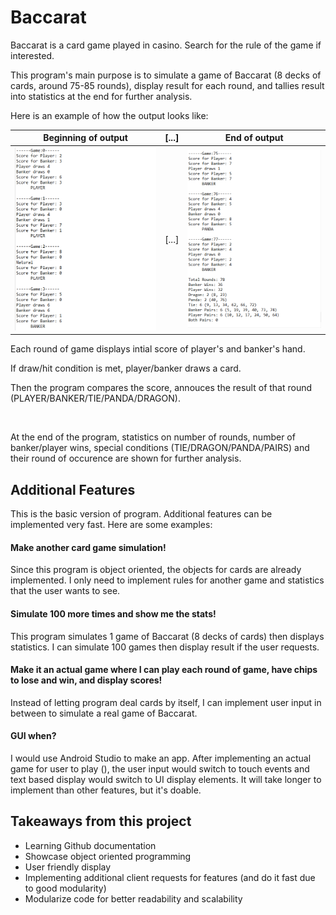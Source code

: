 # Baccarat

Baccarat is a card game played in casino. Search for the rule of the game if interested.

This program's main purpose is to simulate a game of Baccarat (8 decks of cards, around 75-85 rounds), display result for each round, 
and tallies result into statistics at the end for further analysis. 

Here is an example of how the output looks like:

Beginning of output | [...] | End of output
------------------- | ----- | -------------
<img src="img/output1.PNG" width="398"> | [...] | <img src="img/output2.PNG" width="398">

Each round of game displays intial score of player's and banker's hand.

If draw/hit condition is met, player/banker draws a card.

Then the program compares the score, annouces the result of that round (PLAYER/BANKER/TIE/PANDA/DRAGON).

<br/>

At the end of the program, statistics on number of rounds, number of banker/player wins, special conditions (TIE/DRAGON/PANDA/PAIRS) 
and their round of occurence are shown for further analysis.

## Additional Features

This is the basic version of program. Additional features can be implemented very fast. Here are some examples:

#### Make another card game simulation!

Since this program is object oriented, the objects for cards are already implemented. I only need to implement rules for another game and 
statistics that the user wants to see. 

#### Simulate 100 more times and show me the stats!

This program simulates 1 game of Baccarat (8 decks of cards) then displays statistics. I can simulate 100 games then display result if the 
user requests.


#### Make it an actual game where I can play each round of game, have chips to lose and win, and display scores!

Instead of letting program deal cards by itself, I can implement user input in between to simulate a real game of Baccarat.

#### GUI when?

I would use Android Studio to make an app. After implementing an actual game for user to play (), the user input would switch to touch 
events and text based display would switch to UI display elements. It will take longer to implement than other features, but it's 
doable. 

## Takeaways from this project

- Learning Github documentation
- Showcase object oriented programming
- User friendly display
- Implementing additional client requests for features (and do it fast due to good modularity)
- Modularize code for better readability and scalability
